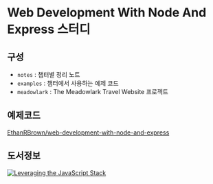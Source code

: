 # Web Development With Node And Express 스터디

## 구성
- `notes` : 챕터별 정리 노트
- `examples` : 챕터에서 사용하는 예제 코드
- `meadowlark` : The Meadowlark Travel Website 프로젝트

## 예제코드
[EthanRBrown/web-development-with-node-and-express](https://github.com/EthanRBrown/web-development-with-node-and-express)

## 도서정보
[![Leveraging the JavaScript Stack](http://akamaicovers.oreilly.com/images/0636920032977/cat.gif)](http://shop.oreilly.com/product/0636920032977.do)